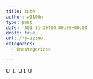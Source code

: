 ```yaml
---
title: cube
author: w1100n
type: post
date: -001-11-30T00:00:00+00:00
draft: true
url: /?p=12188
categories:
  - Uncategorized

---
```

U' L' U L U